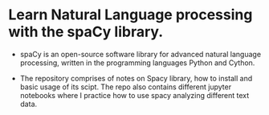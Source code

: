 # Learn Natural Language processing with the spaCy library.

- spaCy is an open-source software library for advanced natural language processing, written in the programming languages Python and Cython.

-  The repository comprises of notes on Spacy library, how to install and basic usage of its scipt. The repo also contains different jupyter notebooks where I practice how to use spacy analyzing different text data.
